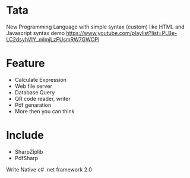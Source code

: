 # Tata
New Programming Language with simple syntax (custom) like HTML and Javascript syntax
demo 
https://www.youtube.com/playlist?list=PLBe-LC2dsyhVIY_mlmjLzFUsmRW7GWOPl

# Feature
+ Calculate Expression
+ Web file server
+ Database Query
+ QR code reader, writer
+ Pdf genaration
+ More then you can think

# Include 
+ SharpZiplib
+ PdfSharp

Write Native c# .net framework 2.0
